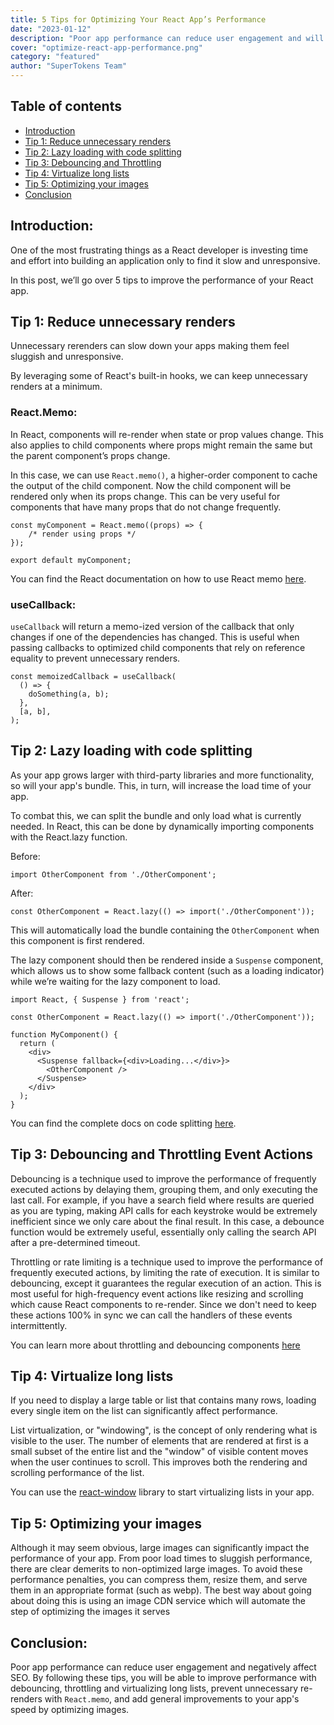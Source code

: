 ```yaml
---
title: 5 Tips for Optimizing Your React App’s Performance 
date: "2023-01-12"
description: "Poor app performance can reduce user engagement and will negatively affect SEO, here are 5 tips to optimize your react app"
cover: "optimize-react-app-performance.png"
category: "featured"
author: "SuperTokens Team"
---
```


## Table of contents
- [Introduction](#introduction)
- [Tip 1: Reduce unnecessary renders](#tip-1-reduce-unnecessary-renders)
- [Tip 2: Lazy loading with code splitting](#tip-2-lazy-loading-with-code-splitting)
- [Tip 3: Debouncing and Throttling](#tip-3-debouncing-and-throttling-event-actions)
- [Tip 4: Virtualize long lists](#tip-4-virtualize-long-lists)
- [Tip 5: Optimizing your images](#tip-5-optimizing-your-images)
- [Conclusion](#conclusion)

## Introduction:

One of the most frustrating things as a React developer is investing time and effort into building an application only to find it slow and unresponsive.

In this post, we’ll go over 5 tips to improve the performance of your React app.


## Tip 1: Reduce unnecessary renders

Unnecessary rerenders can slow down your apps making them feel sluggish and unresponsive.

By leveraging some of React's built-in hooks, we can keep unnecessary renders at a minimum.


### React.Memo:

In React, components will re-render when state or prop values change. This also applies to child components where props might remain the same but the parent component’s props change. 

In this case, we can use `React.memo()`, a higher-order component to cache the output of the child component. Now the child component will be rendered only when its props change. This can be very useful for components that have many props that do not change frequently.


```tsx
const myComponent = React.memo((props) => {
    /* render using props */
});

export default myComponent;
```

You can find the React documentation on how to use React memo [here](https://beta.reactjs.org/reference/react/memo).

### useCallback:

`useCallback` will return a memo-ized version of the callback that only changes if one of the dependencies has changed. This is useful when passing callbacks to optimized child components that rely on reference equality to prevent unnecessary renders.

```tsx
const memoizedCallback = useCallback(
  () => {
    doSomething(a, b);
  },
  [a, b],
);
```

## Tip 2: Lazy loading with code splitting

As your app grows larger with third-party libraries and more functionality, so will your app's bundle. This, in turn, will increase the load time of your app. 

To combat this, we can split the bundle and only load what is currently needed. In React, this can be done by dynamically importing components with the React.lazy function.

Before: 

`import OtherComponent from './OtherComponent';`

After:

`const OtherComponent = React.lazy(() => import('./OtherComponent'));`

This will automatically load the bundle containing the `OtherComponent` when this component is first rendered.

The lazy component should then be rendered inside a `Suspense` component, which allows us to show some fallback content (such as a loading indicator) while we’re waiting for the lazy component to load.

```tsx
import React, { Suspense } from 'react';

const OtherComponent = React.lazy(() => import('./OtherComponent'));

function MyComponent() {
  return (
    <div>
      <Suspense fallback={<div>Loading...</div>}>
        <OtherComponent />
      </Suspense>
    </div>
  );
}
```
You can find the complete docs on code splitting [here](https://reactjs.org/docs/code-splitting.html).


## Tip 3: Debouncing and Throttling Event Actions

Debouncing is a technique used to improve the performance of frequently executed actions by delaying them, grouping them, and only executing the last call. For example, if you have a search field where results are queried as you are typing, making API calls for each keystroke would be extremely inefficient since we only care about the final result. In this case, a debounce function would be extremely useful, essentially only calling the search API after a pre-determined timeout.


Throttling or rate limiting is a technique used to improve the performance of frequently executed actions, by limiting the rate of execution. It is similar to debouncing, except it guarantees the regular execution of an action. This is most useful for high-frequency event actions like resizing and scrolling which cause React components to re-render. Since we don't need to keep these actions 100% in sync we can call the handlers of these events intermittently. 

You can learn more about throttling and debouncing components [here](https://codefrontend.com/debounce-throttle-js-react)

## Tip 4: Virtualize long lists

If you need to display a large table or list that contains many rows, loading every single item on the list can significantly affect performance.

List virtualization, or "windowing", is the concept of only rendering what is visible to the user. The number of elements that are rendered at first is a small subset of the entire list and the "window" of visible content moves when the user continues to scroll. This improves both the rendering and scrolling performance of the list.

You can use the [react-window](https://www.npmjs.com/package/react-window) library to start virtualizing lists in your app.


## Tip 5: Optimizing your images

Although it may seem obvious, large images can significantly impact the performance of your app. From poor load times to sluggish performance, there are clear demerits to non-optimized large images. To avoid these performance penalties, you can compress them, resize them, and serve them in an appropriate format (such as webp). The best way about going about doing this is using an image CDN service which will automate the step of optimizing the images it serves

## Conclusion:

Poor app performance can reduce user engagement and negatively affect SEO. By following these tips, you will be able to improve performance with debouncing, throttling and virtualizing long lists, prevent unnecessary re-renders with `React.memo`, and add general improvements to your app's speed by optimizing images.
